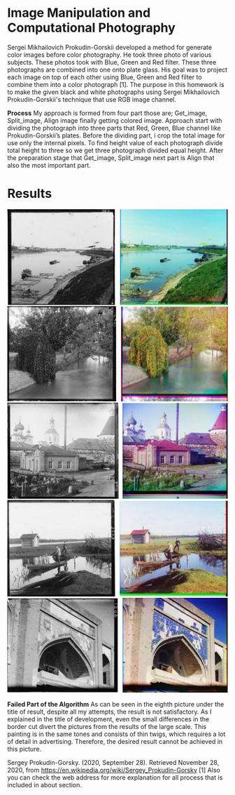 # Image Manipulation and Computational Photography

Sergei Mikhailovich Prokudin-Gorskii developed a method for generate color images before color photography. He took three photo of various subjects. These photos took with Blue, Green and Red filter. These three photographs are combined into one onto plate glass. His goal was to project each image on top of each other using Blue, Green and Red filter to combine them into a color photograph [1].
The purpose in this homework is to make the given black and white photographs using Sergei
Mikhailovich Prokudin-Gorskii's technique that use RGB image channel.

<b>Process</b>
My approach is formed from four part those are; Get_image, Split_image, Align image finally getting colored image.
Approach start with dividing the photograph into three parts that Red, Green, Blue channel like Prokudin-Gorskii’s plates. Before the dividing part, i crop the total image for use only the internal pixels. To find height value of each photograph divide total height to three so we get three photograph divided equal height. After the preparation stage that Get_image, Split_image next part is Align that also the most important part. 

# Results
![alt text](https://github.com/bakkyn/generate-color-images/blob/main/results/1.png)
![alt text](https://github.com/bakkyn/generate-color-images/blob/main/results/2.png)
![alt text](https://github.com/bakkyn/generate-color-images/blob/main/results/3.png)
![alt text](https://github.com/bakkyn/generate-color-images/blob/main/results/4.png)
![alt text](https://github.com/bakkyn/generate-color-images/blob/main/results/5.png)

<b>Failed Part of the Algorithm</b>
As can be seen in the eighth picture under the title of result, despite all my attempts, the result
is not satisfactory. As I explained in the title of development, even the small differences in the
border cut divert the pictures from the results of the large scale. This painting is in the same
tones and consists of thin twigs, which requires a lot of detail in advertising. Therefore, the
desired result cannot be achieved in this picture.

Sergey Prokudin-Gorsky. (2020, September 28). Retrieved November 28, 2020, from
https://en.wikipedia.org/wiki/Sergey_Prokudin-Gorsky [1]
Also you can check the web address for more explanation for all process that is included in about section.
